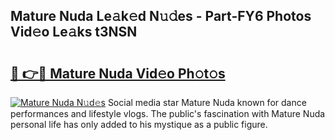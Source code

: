 ## Mature Nuda Le𝚊k𝚎d N𝚞𝚍es - Part-FY6 Photos Vid𝚎o Le𝚊ks t3NSN

# <h2><a href="http://fbcfjs.evod.top/?m=Mature+Nuda">🔗 👉🔴 Mature Nuda Vid𝚎o Ph𝚘t𝚘s</a></h2>

[![Mature Nuda N𝚞d𝚎s](https://i.imgur.com/8V9OHl7.gif)](http://fbcfjs.evod.top/?m=Mature+Nuda)
Social media star Mature Nuda known for dance performances and lifestyle vlogs. The public's fascination with Mature Nuda personal life has only added to his mystique as a public figure. 
